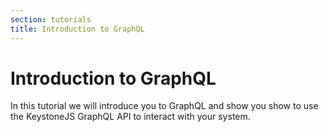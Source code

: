 ```yaml
---
section: tutorials
title: Introduction to GraphQL
---
```


# Introduction to GraphQL

In this tutorial we will introduce you to GraphQL and show you show to use the KeystoneJS GraphQL API to interact with your system.
